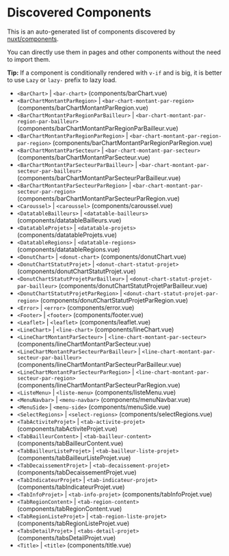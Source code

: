 # Discovered Components

This is an auto-generated list of components discovered by [nuxt/components](https://github.com/nuxt/components).

You can directly use them in pages and other components without the need to import them.

**Tip:** If a component is conditionally rendered with `v-if` and is big, it is better to use `Lazy` or `lazy-` prefix to lazy load.

- `<BarChart>` | `<bar-chart>` (components/barChart.vue)
- `<BarChartMontantParRegion>` | `<bar-chart-montant-par-region>` (components/barChartMontantParRegion.vue)
- `<BarChartMontantParRegionParBailleur>` | `<bar-chart-montant-par-region-par-bailleur>` (components/barChartMontantParRegionParBailleur.vue)
- `<BarChartMontantParRegionParRegion>` | `<bar-chart-montant-par-region-par-region>` (components/barChartMontantParRegionParRegion.vue)
- `<BarChartMontantParSecteur>` | `<bar-chart-montant-par-secteur>` (components/barChartMontantParSecteur.vue)
- `<BarChartMontantParSecteurParBailleur>` | `<bar-chart-montant-par-secteur-par-bailleur>` (components/barChartMontantParSecteurParBailleur.vue)
- `<BarChartMontantParSecteurParRegion>` | `<bar-chart-montant-par-secteur-par-region>` (components/barChartMontantParSecteurParRegion.vue)
- `<Caroussel>` | `<caroussel>` (components/caroussel.vue)
- `<DatatableBailleurs>` | `<datatable-bailleurs>` (components/datatableBailleurs.vue)
- `<DatatableProjets>` | `<datatable-projets>` (components/datatableProjets.vue)
- `<DatatableRegions>` | `<datatable-regions>` (components/datatableRegions.vue)
- `<DonutChart>` | `<donut-chart>` (components/donutChart.vue)
- `<DonutChartStatutProjet>` | `<donut-chart-statut-projet>` (components/donutChartStatutProjet.vue)
- `<DonutChartStatutProjetParBailleur>` | `<donut-chart-statut-projet-par-bailleur>` (components/donutChartStatutProjetParBailleur.vue)
- `<DonutChartStatutProjetParRegion>` | `<donut-chart-statut-projet-par-region>` (components/donutChartStatutProjetParRegion.vue)
- `<Error>` | `<error>` (components/error.vue)
- `<Footer>` | `<footer>` (components/footer.vue)
- `<Leaflet>` | `<leaflet>` (components/leaflet.vue)
- `<LineChart>` | `<line-chart>` (components/lineChart.vue)
- `<LineChartMontantParSecteur>` | `<line-chart-montant-par-secteur>` (components/lineChartMontantParSecteur.vue)
- `<LineChartMontantParSecteurParBailleur>` | `<line-chart-montant-par-secteur-par-bailleur>` (components/lineChartMontantParSecteurParBailleur.vue)
- `<LineChartMontantParSecteurParRegion>` | `<line-chart-montant-par-secteur-par-region>` (components/lineChartMontantParSecteurParRegion.vue)
- `<ListeMenu>` | `<liste-menu>` (components/listeMenu.vue)
- `<MenuNavbar>` | `<menu-navbar>` (components/menuNavbar.vue)
- `<MenuSide>` | `<menu-side>` (components/menuSide.vue)
- `<SelectRegions>` | `<select-regions>` (components/selectRegions.vue)
- `<TabActiviteProjet>` | `<tab-activite-projet>` (components/tabActiviteProjet.vue)
- `<TabBailleurContent>` | `<tab-bailleur-content>` (components/tabBailleurContent.vue)
- `<TabBailleurListeProjet>` | `<tab-bailleur-liste-projet>` (components/tabBailleurListeProjet.vue)
- `<TabDecaissementProjet>` | `<tab-decaissement-projet>` (components/tabDecaissementProjet.vue)
- `<TabIndicateurProjet>` | `<tab-indicateur-projet>` (components/tabIndicateurProjet.vue)
- `<TabInfoProjet>` | `<tab-info-projet>` (components/tabInfoProjet.vue)
- `<TabRegionContent>` | `<tab-region-content>` (components/tabRegionContent.vue)
- `<TabRegionListeProjet>` | `<tab-region-liste-projet>` (components/tabRegionListeProjet.vue)
- `<TabsDetailProjet>` | `<tabs-detail-projet>` (components/tabsDetailProjet.vue)
- `<Title>` | `<title>` (components/title.vue)
